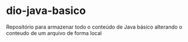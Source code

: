 # dio-java-basico
Repositório para armazenar todo o conteúdo de Java básico 
alterando o conteudo de um arquivo de forma local
